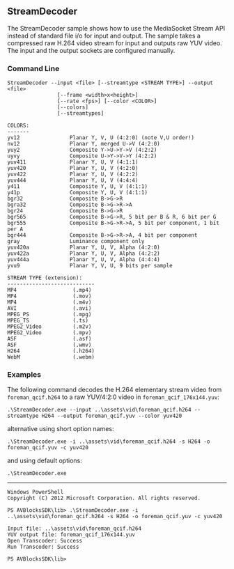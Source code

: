 ## StreamDecoder

The StreamDecoder sample shows how to use the MediaSocket Stream API instead of standard file i/o for input and output. The sample takes a compressed raw H.264 video stream for input and outputs raw YUV video. The input and the output sockets are configured manually.

### Command Line

	StreamDecoder --input <file> [--streamtype <STREAM TYPE>] --output <file> 
					[--frame <width>x<height>] 
					[--rate <fps>] [--color <COLOR>] 
					[--colors] 
					[--streamtypes]

	COLORS:
	-------
	yv12                Planar Y, V, U (4:2:0) (note V,U order!)
	nv12                Planar Y, merged U->V (4:2:0)
	yuy2                Composite Y->U->Y->V (4:2:2)
	uyvy                Composite U->Y->V->Y (4:2:2)
	yuv411              Planar Y, U, V (4:1:1)
	yuv420              Planar Y, U, V (4:2:0)
	yuv422              Planar Y, U, V (4:2:2)
	yuv444              Planar Y, U, V (4:4:4)
	y411                Composite Y, U, V (4:1:1)
	y41p                Composite Y, U, V (4:1:1)
	bgr32               Composite B->G->R
	bgra32              Composite B->G->R->A
	bgr24               Composite B->G->R
	bgr565              Composite B->G->R, 5 bit per B & R, 6 bit per G
	bgr555              Composite B->G->R->A, 5 bit per component, 1 bit per A
	bgr444              Composite B->G->R->A, 4 bit per component
	gray                Luminance component only
	yuv420a             Planar Y, U, V, Alpha (4:2:0)
	yuv422a             Planar Y, U, V, Alpha (4:2:2)
	yuv444a             Planar Y, U, V, Alpha (4:4:4)
	yvu9                Planar Y, V, U, 9 bits per sample
 
	STREAM TYPE (extension):
	----------------------------
	MP4                  (.mp4)
	MP4                  (.mov)
	MP4                  (.m4v)
	AVI                  (.avi)
	MPEG_PS              (.mpg)
	MPEG_TS              (.ts)
	MPEG2_Video          (.m2v)
	MPEG2_Video          (.mpv)
	ASF                  (.asf)
	ASF                  (.wmv)
	H264                 (.h264)
	WebM                 (.webm)

###	Examples

The following command decodes the H.264 elementary stream video from `foreman_qcif.h264` to a raw YUV/4:2:0 video in `foreman_qcif_176x144.yuv`: 
	
	.\StreamDecoder.exe --input ..\assets\vid\foreman_qcif.h264 --streamtype H264 --output foreman_qcif.yuv --color yuv420 
	
alternative using short option names:

	.\StreamDecoder.exe -i ..\assets\vid\foreman_qcif.h264 -s H264 -o foreman_qcif.yuv -c yuv420

and using default options:

	.\StreamDecoder.exe
***

	Windows PowerShell
	Copyright (C) 2012 Microsoft Corporation. All rights reserved.
	
	PS AVBlocksSDK\lib> .\StreamDecoder.exe -i ..\assets\vid\foreman_qcif.h264 -s H264 -o foreman_qcif.yuv -c yuv420
	
	Input file: ..\assets\vid\foreman_qcif.h264
	YUV output file: foreman_qcif_176x144.yuv
	Open Transcoder: Success
	Run Transcoder: Success
	
	PS AVBlocksSDK\lib>